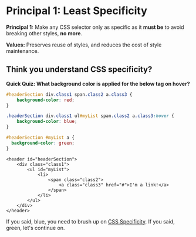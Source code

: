 # Principal 1: Least Specificity

**Principal 1:** Make any CSS selector only as specific as it **must be** to avoid breaking other styles, **no more**.

**Values:** Preserves reuse of styles, and reduces the cost of style maintenance.

## Think you understand CSS specificity?

**Quick Quiz: What background color is applied for the below <a> tag on hover?**
``` css
#headerSection div.class1 span.class2 a.class3 {
	background-color: red;
}

.headerSection div.class1 ul#myList span.class2 a.class3:hover {
	background-color: blue;
}

#headerSection #myList a {
  background-color: green;
}
```

``` html/xml
<header id="headerSection">
	<div class="class1">
		<ul id="myList">
			<li>
				<span class="class2">
					<a class="class3" href="#">I'm a link!</a>
				</span>
			</li>
		</ul>
	</div>
</header>
```

If you said, blue, you need to brush up on [CSS Specificity](css-specificity.md).
If you said, green, let's continue on.
